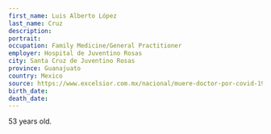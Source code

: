 ```yaml
---
first_name: Luis Alberto López
last_name: Cruz
description: 
portrait: 
occupation: Family Medicine/General Practitioner
employer: Hospital de Juventino Rosas
city: Santa Cruz de Juventino Rosas
province: Guanajuato
country: Mexico 
source: https://www.excelsior.com.mx/nacional/muere-doctor-por-covid-19-en-leon-atendia-consultorio-particular/1384418
birth_date: 
death_date: 
---
```


53 years old.